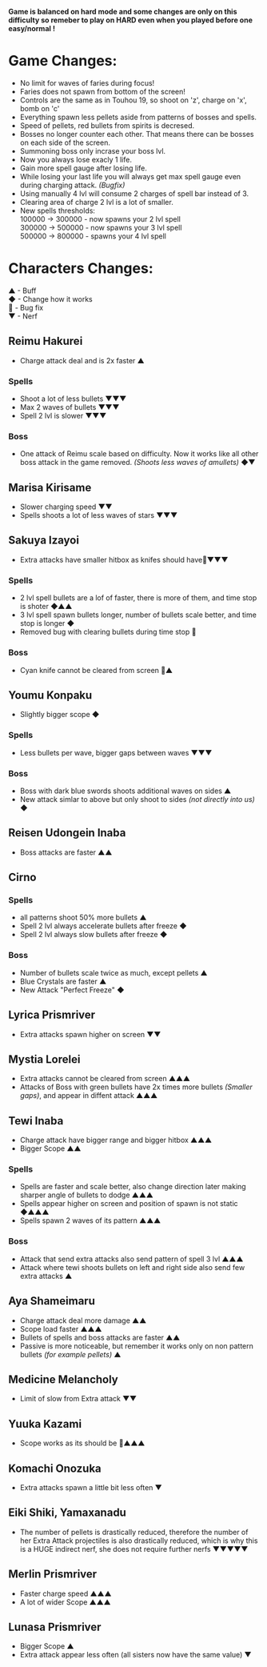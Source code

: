 **Game is balanced on hard mode and some changes are only on this difficulty so remeber to play on HARD even when you played before one easy/normal !**

# Game Changes:
- No limit for waves of faries during focus!
- Faries does not spawn from bottom of the screen!
- Controls are the same as in Touhou 19, so shoot on 'z', charge on 'x', bomb on 'c'
- Everything spawn less pellets aside from patterns of bosses and spells.
- Speed of pellets, red bullets from spirits is decresed.
- Bosses no longer counter each other. That means there can be bosses on each side of the screen.
- Summoning boss only incrase your boss lvl.
- Now you always lose exacly 1 life.
- Gain more spell gauge after losing life.
- While losing your last life you will always get max spell gauge even during charging attack. *(Bugfix)*
- Using manually 4 lvl will consume 2 charges of spell bar instead of 3.
- Clearing area of charge 2 lvl is a lot of smaller.
- New spells thresholds: <br/>
100000 -> 300000 - now spawns your 2 lvl spell <br/>
300000 -> 500000 - now spawns your 3 lvl spell <br/>
500000 -> 800000 - spawns your 4 lvl spell <br/>

# Characters Changes:
▲ - Buff<br/>
◆ - Change how it works<br/>
🐛 - Bug fix<br/>
▼ - Nerf<br/>

## Reimu Hakurei
- Charge attack deal and is 2x faster ▲

### Spells
- Shoot a lot of less bullets ▼▼▼
- Max 2 waves of bullets ▼▼▼
- Spell 2 lvl is slower ▼▼▼

### Boss
- One attack of Reimu scale based on difficulty. Now it works like all other boss attack in the game removed. *(Shoots less waves of amullets)* ◆▼

## Marisa Kirisame
- Slower charging speed ▼▼
- Spells shoots a lot of less waves of stars ▼▼▼

## Sakuya Izayoi
- Extra attacks have smaller hitbox as knifes should have🐛▼▼▼

### Spells
- 2 lvl spell bullets are a lof of faster, there is more of them, and time stop is shoter ◆▲▲
- 3 lvl spell spawn bullets longer, number of bullets scale better, and time stop is longer ◆
- Removed bug with clearing bullets during time stop 🐛

### Boss
- Cyan knife cannot be cleared from screen 🐛▲

## Youmu Konpaku
- Slightly bigger scope ◆

### Spells
- Less bullets per wave, bigger gaps between waves ▼▼▼

### Boss
- Boss with dark blue swords shoots additional waves on sides ▲
- New attack simlar to above but only shoot to sides *(not directly into us)* ◆

## Reisen Udongein Inaba
- Boss attacks are faster ▲▲

## Cirno
### Spells
- all patterns shoot 50% more bullets ▲
- Spell 2 lvl always accelerate bullets after freeze ◆
- Spell 2 lvl always slow bullets after freeze ◆

### Boss
- Number of bullets scale twice as much, except pellets ▲
- Blue Crystals are faster ▲
- New Attack "Perfect Freeze" ◆

## Lyrica Prismriver
- Extra attacks spawn higher on screen  ▼▼

## Mystia Lorelei
- Extra attacks cannot be cleared from screen ▲▲▲
- Attacks of Boss with green bullets have 2x times more bullets *(Smaller gaps)*, and appear in diffent attack ▲▲▲

## Tewi Inaba
- Charge attack have bigger range and bigger hitbox ▲▲▲
- Bigger Scope ▲▲

### Spells
- Spells are faster and scale better, also change direction later making sharper angle of bullets to dodge ▲▲▲
- Spells appear higher on screen and position of spawn is not static ◆▲▲▲
- Spells spawn 2 waves of its pattern ▲▲▲

### Boss
- Attack that send extra attacks also send pattern of spell 3 lvl ▲▲▲
- Attack where tewi shoots bullets on left and right side also send few extra attacks ▲

## Aya Shameimaru
- Charge attack deal more damage ▲▲
- Scope load faster ▲▲▲
- Bullets of spells and boss attacks are faster ▲▲
- Passive is more noticeable, but remember it works only on non pattern bullets *(for example pellets)* ▲

## Medicine Melancholy
- Limit of slow from Extra attack ▼▼

## Yuuka Kazami
- Scope works as its should be 🐛▲▲▲

## Komachi Onozuka
- Extra attacks spawn a little bit less often ▼

## Eiki Shiki, Yamaxanadu
- The number of pellets is drastically reduced, therefore the number of her Extra Attack projectiles is also drastically reduced, which is why this is a HUGE indirect nerf, she does not require further nerfs ▼▼▼▼▼

## Merlin Prismriver
- Faster charge speed ▲▲▲
- A lot of wider Scope ▲▲▲

## Lunasa Prismriver
- Bigger Scope ▲
- Extra attack appear less often (all sisters now have the same value) ▼

